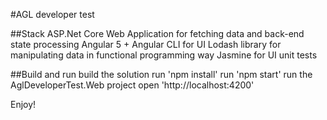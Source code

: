 #AGL developer test

##Stack
ASP.Net Core Web Application for fetching data and back-end state processing
Angular 5 + Angular CLI for UI
Lodash library for manipulating data in functional programming way
Jasmine for UI unit tests

##Build and run
build the solution
run 'npm install'
run 'npm start'
run the AglDeveloperTest.Web project
open 'http://localhost:4200'

Enjoy!